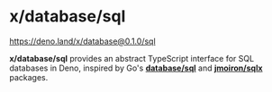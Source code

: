 # x/database/sql

https://deno.land/x/database@0.1.0/sql

**x/database/sql** provides an abstract TypeScript interface for SQL databases
in Deno, inspired by Go's [**database/sql**](https://pkg.go.dev/database/sql)
and [**jmoiron/sqlx**](https://pkg.go.dev/github.com/jmoiron/sqlx) packages.
